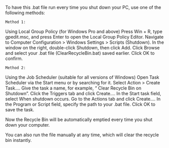 To have this .bat file run every time you shut down your PC, use one of the following methods:

    Method 1:
Using Local Group Policy (for Windows Pro and above)
Press Win + R, type gpedit.msc, and press Enter to open the Local Group Policy Editor.
Navigate to Computer Configuration > Windows Settings > Scripts (Shutdown).
In the window on the right, double-click Shutdown, then click Add.
Click Browse and select your .bat file (ClearRecycleBin.bat) saved earlier.
Click OK to confirm.


    Method 2:
Using the Job Scheduler (suitable for all versions of Windows)
Open Task Scheduler via the Start menu or by searching for it.
Select Action > Create Task....
Give the task a name, for example, “ Clear Recycle Bin on Shutdown”.
Click the Triggers tab and click Create....
In the Start task field, select When shutdown occurs.
Go to the Actions tab and click Create....
In the Program or Script field, specify the path to your .bat file.
Click OK to save the task.


Now the Recycle Bin will be automatically emptied every time you shut down your computer.

You can also run the file manually at any time, which will clear the recycle bin instantly.